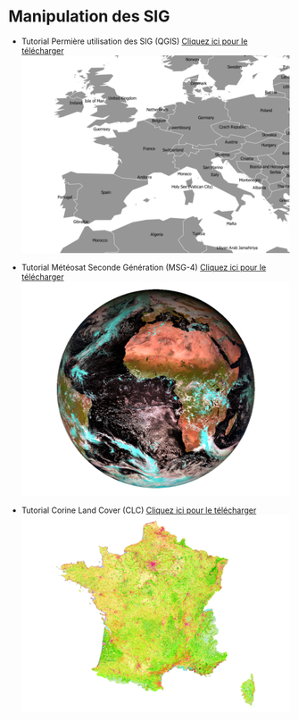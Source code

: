 # Manipulation des SIG

* Tutorial Permière utilisation des SIG (QGIS) <a href="documents/OGR_CHEATSHEET_2020.pdf" download>Cliquez ici pour le télécharger</a>
![QGIS](documents/MAP_2.png)

* Tutorial Météosat Seconde Génération (MSG-4) <a href="documents/OGR_CHEATSHEET_2020.pdf" download>Cliquez ici pour le télécharger</a>
![MSG-4](documents/MAP_3.png)

* Tutorial Corine Land Cover (CLC) <a href="documents/OGR_CHEATSHEET_2020.pdf" download>Cliquez ici pour le télécharger</a>
![CLC](documents/MAP_1.png)